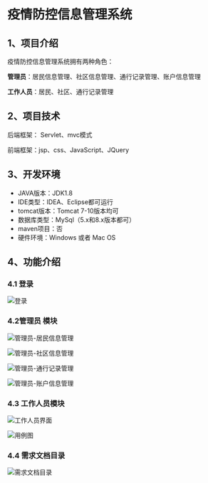 # 疫情防控信息管理系统



## 1、项目介绍

疫情防控信息管理系统拥有两种角色：

**管理员**：居民信息管理、社区信息管理、通行记录管理、账户信息管理

**工作人员**：居民、社区、通行记录管理


## 2、项目技术

后端框架： Servlet、mvc模式

前端框架：jsp、css、JavaScript、JQuery

## 3、开发环境

- JAVA版本：JDK1.8
- IDE类型：IDEA、Eclipse都可运行
- tomcat版本：Tomcat 7-10版本均可
- 数据库类型：MySql（5.x和8.x版本都可） 
- maven项目：否
- 硬件环境：Windows 或者 Mac OS


## 4、功能介绍

### 4.1 登录

![登录](https://project-images-1256969109.cos.ap-chongqing.myqcloud.com/Typora-Images/202207122008370.jpg)

### 4.2管理员 模块

![管理员-居民信息管理](https://project-images-1256969109.cos.ap-chongqing.myqcloud.com/Typora-Images/202207122008557.jpg)

![管理员-社区信息管理](https://project-images-1256969109.cos.ap-chongqing.myqcloud.com/Typora-Images/202207122008635.jpg)

![管理员-通行记录管理](https://project-images-1256969109.cos.ap-chongqing.myqcloud.com/Typora-Images/202207122008345.jpg)

![管理员-账户信息管理](https://project-images-1256969109.cos.ap-chongqing.myqcloud.com/Typora-Images/202207122008933.jpg)

### 4.3 工作人员模块

![工作人员界面](https://project-images-1256969109.cos.ap-chongqing.myqcloud.com/Typora-Images/202207122008737.jpg)

![用例图](https://project-images-1256969109.cos.ap-chongqing.myqcloud.com/Typora-Images/202207122008120.png)

### 4.4 需求文档目录

![需求文档目录](https://project-images-1256969109.cos.ap-chongqing.myqcloud.com/Typora-Images/202207122008630.jpg)


